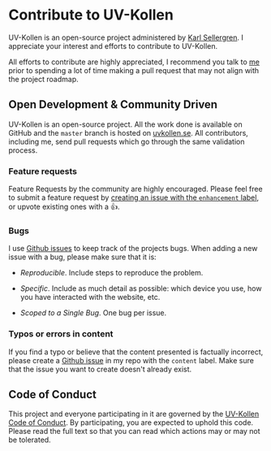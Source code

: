 # Contribute to UV-Kollen
UV-Kollen is an open-source project administered by [Karl Sellergren](https://github.com/sakerhetspolisen). I appreciate your interest and efforts to contribute to UV-Kollen.

All efforts to contribute are highly appreciated, I recommend you talk to [me](https://github.com/sakerhetspolisen) prior to spending a lot of time making a pull request that may not align with the project roadmap.

## Open Development & Community Driven
UV-Kollen is an open-source project. All the work done is available on GitHub and the `master` branch is hosted on [uvkollen.se](https://www.uvkollen.se).
All contributors, including me, send pull requests which go through the same validation process.

### Feature requests
Feature Requests by the community are highly encouraged. Please feel free to submit a feature request by [creating an issue with the `enhancement` label](https://github.com/sakerhetspolisen/uv-kollen/labels/enhancement), or upvote existing ones with a 👍.

### Bugs
I use [Github issues](https://github.com/sakerhetspolisen/uv-kollen/issues) to keep track of the projects bugs. When adding a new issue with a bug, please make sure that it is:

- *Reproducible*. Include steps to reproduce the problem.

- *Specific*. Include as much detail as possible: which device you use, how you have interacted with the website, etc.

- *Scoped to a Single Bug*. One bug per issue.

### Typos or errors in content
If you find a typo or believe that the content presented is factually incorrect, please create a [Github issue](https://github.com/sakerhetspolisen/uv-kollen/issues) in my repo with the `content` label. Make sure that the issue you want to create doesn't already exist.

## Code of Conduct
This project and everyone participating in it are governed by the [UV-Kollen Code of Conduct](https://github.com/sakerhetspolisen/uv-kollen/blob/master/CODE_OF_CONDUCT.md). By participating, you are expected to uphold this code. Please read the full text so that you can read which actions may or may not be tolerated.
